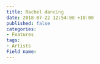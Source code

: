 ```yaml
---
title: Rachel dancing
date: 2018-07-22 12:54:00 +10:00
published: false
categories:
- Features
tags:
- Artists
Field name: 
---
```


> [](https://vimeo.com/286938413)
